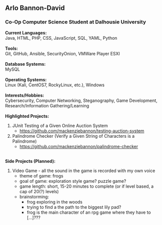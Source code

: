 ## Arlo Bannon-David </br>
### Co-Op Computer Science Student at Dalhousie University </br>
**Current Languages:** </br>
  Java, HTML, PHP, CSS, JavaScript, SQL, YAML, Python </br>
  </br>
**Tools:** </br> 
  Git, GitHub, Ansible, SecurityOnion, VMWare Player ESXI </br>
  </br>
**Database Systems:** </br>
  MySQL </br>
  </br>
**Operating Systems:** </br>
  Linux (Kali, CentOS7, RockyLinux, etc.), Windows </br>
  </br>
**Interests/Hobbies:** </br>
  Cybersecurity, Computer Networking, Steganography, Game Development, Research/Information Gathering/Learning </br>
  </br>
**Highlighted Projects:** </br> 
1. JUnit Testing of a Given Online Auction System </br>
   - https://github.com/mackenziebannon/testing-auction-system </br>
2. Palindrome Checker (Verify a Given String of Characters is a Palindrome) </br>
   - https://github.com/mackenziebannon/palindrome-checker 
   </br>
**Side Projects (Planned):** </br>
1. Video Game - all the sound in the game is recorded with my own voice
   - theme of game: frogs
   - goal of game: exploration style game? puzzle game? 
   - game length: short, 15-20 minutes to complete (or if level based, a cap of 20(?) levels)
   - brainstorming:
     - frog exploring in the woods
     - trying to find a the path to the biggest lily pad?
     - frog is the main character of an rpg game where they have to [...]???
